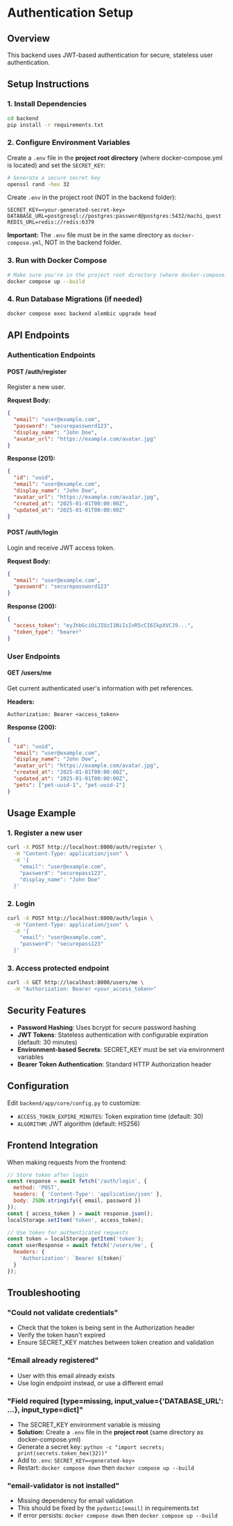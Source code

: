# Authentication Setup

## Overview
This backend uses JWT-based authentication for secure, stateless user authentication.

## Setup Instructions

### 1. Install Dependencies
```bash
cd backend
pip install -r requirements.txt
```

### 2. Configure Environment Variables
Create a `.env` file in the **project root directory** (where docker-compose.yml is located) and set the `SECRET_KEY`:

```bash
# Generate a secure secret key
openssl rand -hex 32
```

Create `.env` in the project root (NOT in the backend folder):
```
SECRET_KEY=<your-generated-secret-key>
DATABASE_URL=postgresql://postgres:password@postgres:5432/machi_quest
REDIS_URL=redis://redis:6379
```

**Important:** The `.env` file must be in the same directory as `docker-compose.yml`, NOT in the backend folder.

### 3. Run with Docker Compose
```bash
# Make sure you're in the project root directory (where docker-compose.yml is)
docker compose up --build
```

### 4. Run Database Migrations (if needed)
```bash
docker compose exec backend alembic upgrade head
```

## API Endpoints

### Authentication Endpoints

#### POST /auth/register
Register a new user.

**Request Body:**
```json
{
  "email": "user@example.com",
  "password": "securepassword123",
  "display_name": "John Doe",
  "avatar_url": "https://example.com/avatar.jpg"
}
```

**Response (201):**
```json
{
  "id": "uuid",
  "email": "user@example.com",
  "display_name": "John Doe",
  "avatar_url": "https://example.com/avatar.jpg",
  "created_at": "2025-01-01T00:00:00Z",
  "updated_at": "2025-01-01T00:00:00Z"
}
```

#### POST /auth/login
Login and receive JWT access token.

**Request Body:**
```json
{
  "email": "user@example.com",
  "password": "securepassword123"
}
```

**Response (200):**
```json
{
  "access_token": "eyJhbGciOiJIUzI1NiIsInR5cCI6IkpXVCJ9...",
  "token_type": "bearer"
}
```

### User Endpoints

#### GET /users/me
Get current authenticated user's information with pet references.

**Headers:**
```
Authorization: Bearer <access_token>
```

**Response (200):**
```json
{
  "id": "uuid",
  "email": "user@example.com",
  "display_name": "John Doe",
  "avatar_url": "https://example.com/avatar.jpg",
  "created_at": "2025-01-01T00:00:00Z",
  "updated_at": "2025-01-01T00:00:00Z",
  "pets": ["pet-uuid-1", "pet-uuid-2"]
}
```

## Usage Example

### 1. Register a new user
```bash
curl -X POST http://localhost:8000/auth/register \
  -H "Content-Type: application/json" \
  -d '{
    "email": "user@example.com",
    "password": "securepass123",
    "display_name": "John Doe"
  }'
```

### 2. Login
```bash
curl -X POST http://localhost:8000/auth/login \
  -H "Content-Type: application/json" \
  -d '{
    "email": "user@example.com",
    "password": "securepass123"
  }'
```

### 3. Access protected endpoint
```bash
curl -X GET http://localhost:8000/users/me \
  -H "Authorization: Bearer <your_access_token>"
```

## Security Features

- **Password Hashing**: Uses bcrypt for secure password hashing
- **JWT Tokens**: Stateless authentication with configurable expiration (default: 30 minutes)
- **Environment-based Secrets**: SECRET_KEY must be set via environment variables
- **Bearer Token Authentication**: Standard HTTP Authorization header

## Configuration

Edit `backend/app/core/config.py` to customize:
- `ACCESS_TOKEN_EXPIRE_MINUTES`: Token expiration time (default: 30)
- `ALGORITHM`: JWT algorithm (default: HS256)

## Frontend Integration

When making requests from the frontend:

```javascript
// Store token after login
const response = await fetch('/auth/login', {
  method: 'POST',
  headers: { 'Content-Type': 'application/json' },
  body: JSON.stringify({ email, password })
});
const { access_token } = await response.json();
localStorage.setItem('token', access_token);

// Use token for authenticated requests
const token = localStorage.getItem('token');
const userResponse = await fetch('/users/me', {
  headers: { 
    'Authorization': `Bearer ${token}` 
  }
});
```

## Troubleshooting

### "Could not validate credentials"
- Check that the token is being sent in the Authorization header
- Verify the token hasn't expired
- Ensure SECRET_KEY matches between token creation and validation

### "Email already registered"
- User with this email already exists
- Use login endpoint instead, or use a different email

### "Field required [type=missing, input_value={'DATABASE_URL': ...}, input_type=dict]"
- The SECRET_KEY environment variable is missing
- **Solution:** Create a `.env` file in the **project root** (same directory as docker-compose.yml)
- Generate a secret key: `python -c "import secrets; print(secrets.token_hex(32))"`
- Add to `.env`: `SECRET_KEY=<generated-key>`
- Restart: `docker compose down` then `docker compose up --build`

### "email-validator is not installed"
- Missing dependency for email validation
- This should be fixed by the `pydantic[email]` in requirements.txt
- If error persists: `docker compose down` then `docker compose up --build`
